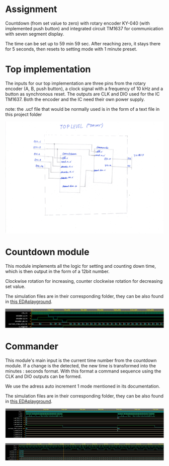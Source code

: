 # Assignment 
Countdown (from set value to zero) with rotary encoder KY-040 (with implemented push button) and integrated circuit TM1637 for communication with seven segment display.

The time can be set up to 59 min 59 sec. After reaching zero, it stays there for 5 seconds, then resets to setting mode with 1 minute preset.

# Top implementation
The inputs for our top implementation are three pins from the rotary encoder (A, B, push button), a clock signal with a frequency of 10 kHz and a button as synchronous reset. The outputs are CLK and DIO used for the IC TM1637. Both the encoder and the IC need their own power supply.

note: the .ucf file that would be normally used is in the form of a text file in this project folder

![top](../Images/P-top_vhd.jpg)

# Countdown module
This module implements all the logic for setting and counting down time, which is then output in the form of a 12bit number.

Clockwise rotation for increasing, counter clockwise rotation for decreasing set value.

The simulation files are in their corresponding folder, they can be also found in [this EDAplayground](https://www.edaplayground.com/x/4qsw).

![countdown](../Images/P-cd_tb.png)

# Commander

This module's main input is the current time number from the countdown module. If a change is the detected, the new time is transformed into the minutes : seconds format. With this format a command sequence using the CLK and DIO outputs can be formed.

We use the adress auto increment 1 mode mentioned in its documentation.

The simulation files are in their corresponding folder, they can be also found in [this EDAplayground](https://www.edaplayground.com/x/3wju).

![commander](../Images/P-commander-simul.PNG)

![commander-detail](../Images/P-commander-simul-detail.PNG)
